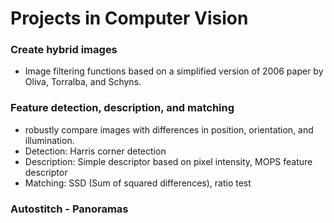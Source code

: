 # Projects in Computer Vision

### Create hybrid images
- Image filtering functions based on a simplified version of 2006 paper by Oliva, Torralba, and Schyns. 

### Feature detection, description, and matching
- robustly compare images with differences in position, orientation, and illumination.
- Detection: Harris corner detection
- Description: Simple descriptor based on pixel intensity, MOPS feature descriptor
- Matching: SSD (Sum of squared differences), ratio test

### Autostitch - Panoramas
